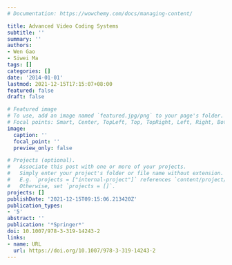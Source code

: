 ```yaml
---
# Documentation: https://wowchemy.com/docs/managing-content/

title: Advanced Video Coding Systems
subtitle: ''
summary: ''
authors:
- Wen Gao
- Siwei Ma
tags: []
categories: []
date: '2014-01-01'
lastmod: 2021-12-15T17:15:07+08:00
featured: false
draft: false

# Featured image
# To use, add an image named `featured.jpg/png` to your page's folder.
# Focal points: Smart, Center, TopLeft, Top, TopRight, Left, Right, BottomLeft, Bottom, BottomRight.
image:
  caption: ''
  focal_point: ''
  preview_only: false

# Projects (optional).
#   Associate this post with one or more of your projects.
#   Simply enter your project's folder or file name without extension.
#   E.g. `projects = ["internal-project"]` references `content/project/deep-learning/index.md`.
#   Otherwise, set `projects = []`.
projects: []
publishDate: '2021-12-15T09:15:06.213420Z'
publication_types:
- '5'
abstract: ''
publication: '*Springer*'
doi: 10.1007/978-3-319-14243-2
links:
- name: URL
  url: https://doi.org/10.1007/978-3-319-14243-2
---
```

